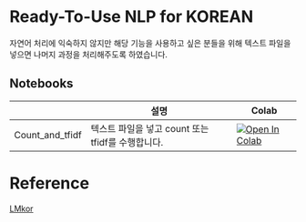 # Ready-To-Use NLP for KOREAN
자연어 처리에 익숙하지 않지만 해당 기능을 사용하고 싶은 분들을 위해 텍스트 파일을 넣으면 나머지 과정을 처리해주도록 하였습니다.

## Notebooks
|    |  설명  | Colab  |
| ---| ------| ----- |
| Count_and_tfidf            |   텍스트 파일을 넣고 count 또는 tfidf를 수행합니다.     |         [![Open In Colab](https://colab.research.google.com/assets/colab-badge.svg)](https://colab.research.google.com/github/kiyoungkim1/ReadyToUseNlp/blob/main/notebooks/count_and_tfidf.ipynb#scrollTo=pEPi_qnDK577) |

# Reference
[LMkor](https://github.com/kiyoungkim1/LMkor)
